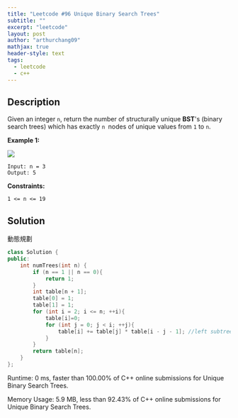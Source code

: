 ```yaml
---
title: "Leetcode #96 Unique Binary Search Trees"
subtitle: ""
excerpt: "leetcode"
layout: post
author: "arthurchang09"
mathjax: true
header-style: text
tags:
  - leetcode
  - c++
---
```


## Description

Given an integer `n`, return the number of structurally unique **BST**'s (binary search trees) which has exactly `n `nodes of unique values from `1` to `n`.

**Example 1:**

![](https://assets.leetcode.com/uploads/2021/01/18/uniquebstn3.jpg)

```non
Input: n = 3
Output: 5
```

**Constraints:**

`1 <= n <= 19`

## Solution

動態規劃

```c++
class Solution {
public:
    int numTrees(int n) {
        if (n == 1 || n == 0){
            return 1;
        }
        int table[n + 1];
        table[0] = 1;
        table[1] = 1;
        for (int i = 2; i <= n; ++i){
            table[i]=0;
            for (int j = 0; j < i; ++j){
                table[i] += table[j] * table[i - j - 1]; //left subtree number * right subtree number
            }
        }
        return table[n];
    }
};
```

Runtime: 0 ms, faster than 100.00% of C++ online submissions for Unique Binary Search Trees.

Memory Usage: 5.9 MB, less than 92.43% of C++ online submissions for Unique Binary Search Trees.